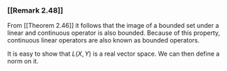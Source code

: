 ### [[Remark 2.48]]

From [[Theorem 2.46]] it follows that the image of a bounded set under a linear and continuous operator is also bounded. Because of this property, continuous linear operators are also known as bounded operators.

It is easy to show that $L(X,Y)$ is a real vector space. We can then define a norm on it.
